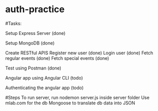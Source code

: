 # auth-practice

#Tasks:

Setup Express Server (done)

Setup MongoDB (done)

Create RESTful APIS
    Register new user (done)
    Login user (done)
    Fetch regular events (done)
    Fetch special events (done)

Test using Postman (done)

Angular app using Angular CLI (todo)

Authenticating the angular app (todo)

#Steps
To run server, run nodemon server.js inside server folder
Use mlab.com for the db
Mongoose to translate db data into JSON
